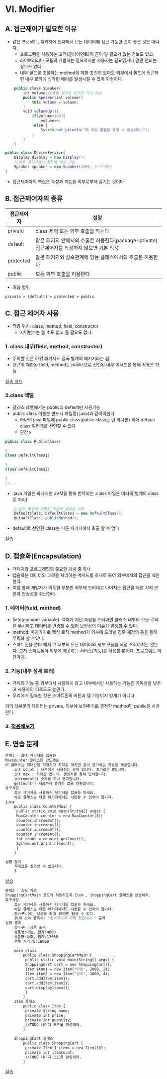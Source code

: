 # VI. Modifier
## A. 접근제어가 필요한 이유
- 같은 프로젝트, 패키지에 있다해서 모든 데이터에 접근 가능한 것이 좋은 것은 아니다. 
  - 프로그램을 사용하는 고객(클라이언트)이 굳이 알 필요가 없는 정보도 있고, 
  - 라이브러리나 모듈의 개발자는 필요하지만 사용자는 필요없거나 알면 안되는 정보가 있다. 
  - 내부 필드를 조절하는 method에 제한 조건이 있어도 외부에서 필드에 접근하면 내부 로직에 심각한 에러를 발생시킬 수 있어 위험하다.
```java
    public class Speaker{
        int volume;//볼륨 100이 넘으면 기기 파손
        public Speaker(int volume){
            this.volume = volume;
        }        
        void volumeUp(){
            if(volume<100){
                volume++;
            }else {
                System.out.println("더 이상 볼륨을 올릴 수 없습니다.");
            }
        }
    }
```
```java
public class DeviceService{
    Display display = new Display();
    //외부 패키지에서 필드에 개입 가능
    Speaker speaker = new Speaker(150); //기기파손 
}
```

- 접근제어자의 핵심은 속성과 기능을 외부로부터 숨기는 것이다

## B. 접근제어자의 종류
| 접근제어자     | 설명                                                              |
|-----------|-----------------------------------------------------------------|
| private   | class 제외 모든 외부 호출을 막는다                                          |
| default   | 같은 패키지 안에서의 호출은 허용한다(package-private)<br/>접근제어자를 작성하지 않으면 기본 적용 |
| protected | 같은 패키지와 상속관계에 있는 클래스에서의 호출은 허용한다                                |
| public    | 모든 외부 호출을 허용한다                                                  |

- 허용 범위
```dockerfile
private > (default) > protected > public
```

## C. 접근 제어자 사용
- 적용 위치: class, method, field, constructor
  - 지역변수는 쓸 수도 없고 쓸 필요도 없다. 

### 1. class 내부(field, method, constructor)
- 주의할 것은 하위 패키지도 결국 별개의 패키지라는 점
- 접근이 제한된 field, method도 public으로 선언된 내부 메서드를 통해 사용은 가능

[실습 코드](../../src/step02_basic/chapter06_modifier/modifier1)

### 2.class 레벨
- 클래스 레벨에서는 public과 default만 사용가능
- public class 이름은 반드시 파일명(.java)과 같아야한다. 
  - 하나의 java 파일에 public class(public class는 단 하나만) 외에 default class 여러개를 선언할 수 있다
  - 권장 x
```java
public class PublicClass{
    
}
class DefaultClass1{
    
}
class DefaultClass2{
    
}
//...
```
- .java 파일은 하나지만 JVM을 통해 번역되는 .class 파일은 여러개(별개의 class로 처리)
```java
    //같은 파일에 있어도 똑같이 생성자 사용
    DefaultClass1 defaultClass1 = new DefaultClass();
    defaultClass1.publicMethod();
```
- default로 선언된 class는 다른 패키지에서 호출 할 수 없다 

[실습](../../src/step02_basic/chapter06_modifier/modifier2)

## D. 캡슐화(Encapsulation)
- 객체지향 프르그래밍의 중요한 개념 중 하나
- 캡슐화는 데이터와 그것을 처리하는 메서드를 하나로 묶어 외부에서의 접근을 제한한다. 
- 이를 통해 개발자가 의도한 부분만 외부에 드러내고 나머지는 접근을 제한 시켜 보안과 안정성을 확보한다.

### 1. 데이터(field, method)
- field(member variable): 객체가 지닌 속성을 드러내면 클래스 내부의 모든 로직을 무시하고 데이터를 변경할 수 있어 보안상의 이슈가 발생할 수 있다. 
- method: 마찬가지로 핵심 로직 method가 외부에 드러날 경우 재정의 등을 통해 무력화 할 수있다.
- 스마트폰을 쓴다 해서 그 내부의 모든 데이터와 세부 모듈을 직접 조작하지는 않는다. 그저 스마트폰이 외부에 제공하는 서비스(기능)를 사용할 뿐이다. 프로그램도 마찬가지.
### 2. 기능(내부 상세 로직)
- 객체의 기능 중 외부에서 사용하지 않고 내부에서만 사용하는 기능은 가독성을 낮추고 사용자의 피로도도 높인다. 
- 우리에게 필요한 것은 스마트폰의 버튼과 탭 기능이지 상세가 아니다.

거의 대부분의 데이터는 private, 외부에 보여주기로 결정한 method만 public을 사용한다.

### 3. [적용해보기](../../src/step02_basic/chapter06_modifier/modifier3/BankAccountMain.java)

## E. 연습 문제
```dockerfile
문제1 - 최대 카운터와 캡슐화
MaxCounter 클래스를 만드세요.
이 클래스는 최대값을 지정하고 최대값 까지만 값이 증가하는 기능을 제공합니다.
    int count : 내부에서 사용하는 숫자 입니다. 초기값은 0입니다.
    int max : 최대값 입니다. 생성자를 통해 입력합니다.
    increment() 숫자를 하나 증가합니다.
    getCount() 지금까지 증가한 값을 반환합니다.
요구사항
    접근 제어자를 사용해서 데이터를 캡슐화 하세요.
    해당 클래스는 다른 패키지에서도 사용할 수 있어야 합니다.
java
    public class CounterMain {
     public static void main(String[] args) {
     MaxCounter counter = new MaxCounter(3);
     counter.increment();
     counter.increment();
     counter.increment();
     counter.increment();
     int count = counter.getCount();
     System.out.println(count);
     }
    }

실행 결과 
    최대값을 초과할 수 없습니다.
    3
```
[실습](../../src/step02_basic/chapter06_modifier/ex/modifier1Question/CounterMain.java)
```dockerfile
문제2 - 쇼핑 카트
ShoppingCartMain 코드가 작동하도록 Item , ShoppingCart 클래스를 완성해라.
요구사항
    접근 제어자를 사용해서 데이터를 캡슐화 하세요.
    해당 클래스는 다른 패키지에서도 사용할 수 있어야 합니다.
    장바구니에는 상품을 최대 10개만 담을 수 있다.
    10개 초과 등록시: "장바구니가 가득 찼습니다." 출력
실행 결과
    장바구니 상품 출력
    상품명:마늘, 합계:4000
    상품명:상추, 합계:12000
    전체 가격 합:16000
     
    main class
        public class ShoppingCartMain {
         public static void main(String[] args) {
         ShoppingCart cart = new ShoppingCart();
         Item item1 = new Item("마늘", 2000, 2);
         Item item2 = new Item("상추", 3000, 4);
         cart.addItem(item1);
         cart.addItem(item2);
         cart.displayItems();
         }
        }
    Item 클래스 
        public class Item {
         private String name;
         private int price;
         private int quantity;
         //TODO 나머지 코드를 완성해라.
        }
    
    ShoppingCart 클래스 
        public class ShoppingCart {
         private Item[] items = new Item[10];
         private int itemCount;
         //TODO 나머지 코드를 완성해라.
        }
```
[실습](../../src/step02_basic/chapter06_modifier/ex/modifier2Question/ShoppingCartMain.java)